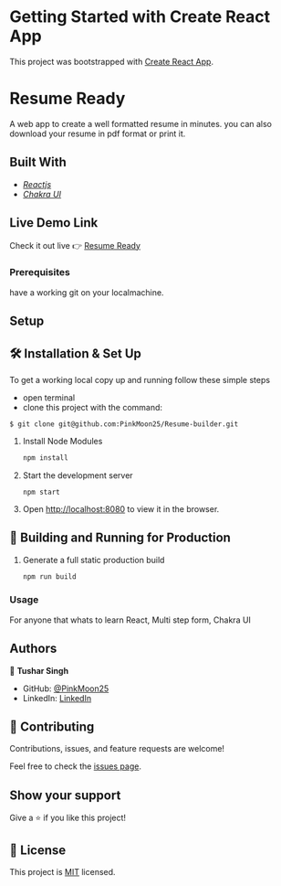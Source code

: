 # Getting Started with Create React App

This project was bootstrapped with [Create React App](https://github.com/facebook/create-react-app).

# Resume Ready

A web app to create a well formatted resume in minutes. you can also download your resume in pdf format or print it.

## Built With

 - *[Reactjs](https://reactjs.org/)*
 - *[Chakra UI](https://chakra-ui.com/)*
 
## Live Demo Link

   Check it out live :point_right: [Resume Ready]()

### Prerequisites

have a working git on your localmachine.

## Setup


## 🛠 Installation & Set Up
To get a working local copy up and running follow these simple steps

- open terminal
- clone this project with the command:

```
$ git clone git@github.com:PinkMoon25/Resume-builder.git
```
1. Install Node Modules

   ```sh
   npm install
   ```

2. Start the development server

   ```
   npm start
   ```

3. Open [http://localhost:8080](http://localhost:8080) to view it in the browser.

## 🚀 Building and Running for Production

1. Generate a full static production build

   ```sh
   npm run build
   ```
### Usage
For anyone that whats to learn React, Multi step form, Chakra UI


## Authors

👤 **Tushar Singh**

- GitHub: [@PinkMoon25](https://github.com/PinkMoon25/)
- LinkedIn: [LinkedIn](https://www.linkedin.com/in/meet-tushar-singh/)
 
## 🤝 Contributing

Contributions, issues, and feature requests are welcome!

Feel free to check the [issues page](https://github.com/PinkMoon25/Resume-builder/issues).


## Show your support

Give a ⭐️ if you like this project!

## 📝 License

This project is [MIT](./LICENSE) licensed.
